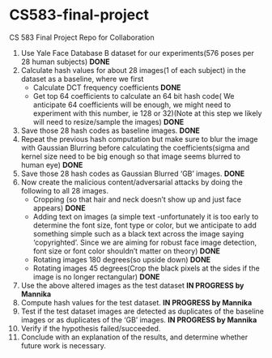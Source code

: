 # CS583-final-project
CS 583 Final Project Repo for Collaboration


1. Use Yale Face Database B dataset for our experiments(576 poses per 28 human subjects) **DONE**
2. Calculate hash values for about 28 images(1 of each subject) in the dataset as a baseline, where we first
	* Calculate DCT frequency coefficients **DONE**
	* Get top 64 coefficients to calculate an 64 bit hash code( We anticipate 64 coefficients will be enough, we might need to experiment with this number, ie 128 or 32)(Note at this step we likely will need to resize/sample the images) **DONE**
3. Save those 28 hash codes as baseline images. **DONE**
4. Repeat the previous hash computation but make sure to blur the image with Gaussian Blurring before calculating the coefficients(sigma and kernel size need to be big enough so that image seems blurred to human eye) **DONE**
5. Save those 28 hash codes as Gaussian Blurred ‘GB’ images. **DONE**
6. Now create the malicious content/adversarial attacks by doing the following to all 28 images.
	* Cropping (so that hair and neck doesn’t show up and just face appears) **DONE**
	* Adding text on images (a simple text -unfortunately it is too early to determine the font size, font type or color, but we anticipate to add something simple such as a black text across the image saying ‘copyrighted’. Since we are aiming for robust face image detection, font size or font color shouldn’t matter on theory) **DONE**
	* Rotating images 180 degrees(so upside down) **DONE**
	* Rotating images 45 degrees(Crop the black pixels at the sides if the image is no longer rectangular) **DONE**
7. Use the above altered images as the test dataset **IN PROGRESS by Mannika**
8. Compute hash values for the test dataset. **IN PROGRESS by Mannika**
9. Test if the test dataset images are detected as duplicates of the baseline images or as duplicates of the ‘GB’ images. **IN PROGRESS by Mannika**
10. Verify if the hypothesis failed/succeeded.
11. Conclude with an explanation of the results, and determine whether future work is necessary.

